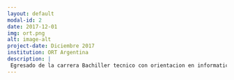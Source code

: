 ```yaml
---
layout: default
modal-id: 2
date: 2017-12-01
img: ort.png
alt: image-alt
project-date: Diciembre 2017
institution: ORT Argentina
description: |
 Egresado de la carrera Bachiller tecnico con orientacion en informatica y medios de comunicacion digitales
---
```

